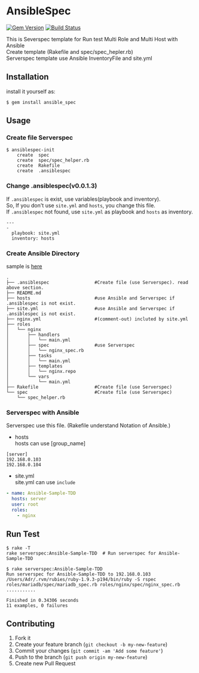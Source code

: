 # AnsibleSpec
[![Gem Version](https://badge.fury.io/rb/ansible_spec.svg)](http://badge.fury.io/rb/ansible_spec)
[![Build Status](https://travis-ci.org/volanja/ansible_spec.svg?branch=master)](https://travis-ci.org/volanja/ansible_spec)  

This is Severspec template for Run test Multi Role and Multi Host with Ansible  
Create template (Rakefile and spec/spec_hepler.rb)  
Serverspec template use Ansible InventoryFile and site.yml

## Installation

install it yourself as:

    $ gem install ansible_spec

## Usage

### Create file Serverspec

```
$ ansiblespec-init 
    create  spec
    create  spec/spec_helper.rb
    create  Rakefile
    create  .ansiblespec
```

### Change .ansiblespec(v0.0.1.3)
If `.ansiblespec` is exist, use variables(playbook and inventory).  
So, If you don't use `site.yml` and `hosts`, you change this file.  
If `.ansiblespec` not found, use `site.yml` as playbook and `hosts` as inventory.  

```.ansiblespec
--- 
- 
  playbook: site.yml
  inventory: hosts
```

### Create Ansible Directory

sample is [here](https://github.com/volanja/ansible-sample-tdd)

```
.
├── .ansiblespec                 #Create file (use Serverspec). read above section.
├── README.md
├── hosts                        #use Ansible and Serverspec if .ansiblespec is not exist.
├── site.yml                     #use Ansible and Serverspec if .ansiblespec is not exist. 
├── nginx.yml                    #(comment-out) incluted by site.yml
├── roles
│   └── nginx
│       ├── handlers
│       │   └── main.yml
│       ├── spec                 #use Serverspec
│       │   └── nginx_spec.rb
│       ├── tasks
│       │   └── main.yml
│       ├── templates
│       │   └── nginx.repo
│       └── vars
│           └── main.yml
├── Rakefile                     #Create file (use Serverspec)
└── spec                         #Create file (use Serverspec)
    └── spec_helper.rb
```

### Serverspec with Ansible
Serverspec use this file.  (Rakefile understand Notation of Ansible.)  

* hosts  
hosts can use [group_name]  

```hosts
[server]
192.168.0.103
192.168.0.104

```

* site.yml  
site.yml can use ```include```  

```site.yml
- name: Ansible-Sample-TDD
  hosts: server
  user: root
  roles:
    - nginx
```

## Run Test
```
$ rake -T
rake serverspec:Ansible-Sample-TDD  # Run serverspec for Ansible-Sample-TDD

$ rake serverspec:Ansible-Sample-TDD
Run serverspec for Ansible-Sample-TDD to 192.168.0.103
/Users/Adr/.rvm/rubies/ruby-1.9.3-p194/bin/ruby -S rspec roles/mariadb/spec/mariadb_spec.rb roles/nginx/spec/nginx_spec.rb
...........

Finished in 0.34306 seconds
11 examples, 0 failures
```

## Contributing

1. Fork it
2. Create your feature branch (`git checkout -b my-new-feature`)
3. Commit your changes (`git commit -am 'Add some feature'`)
4. Push to the branch (`git push origin my-new-feature`)
5. Create new Pull Request
